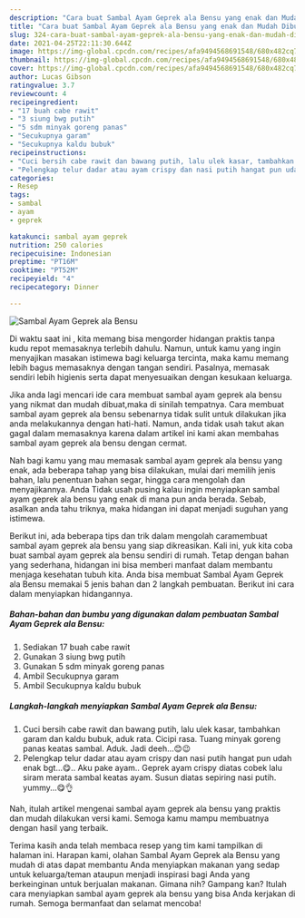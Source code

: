 ```yaml
---
description: "Cara buat Sambal Ayam Geprek ala Bensu yang enak dan Mudah Dibuat"
title: "Cara buat Sambal Ayam Geprek ala Bensu yang enak dan Mudah Dibuat"
slug: 324-cara-buat-sambal-ayam-geprek-ala-bensu-yang-enak-dan-mudah-dibuat
date: 2021-04-25T22:11:30.644Z
image: https://img-global.cpcdn.com/recipes/afa9494568691548/680x482cq70/sambal-ayam-geprek-ala-bensu-foto-resep-utama.jpg
thumbnail: https://img-global.cpcdn.com/recipes/afa9494568691548/680x482cq70/sambal-ayam-geprek-ala-bensu-foto-resep-utama.jpg
cover: https://img-global.cpcdn.com/recipes/afa9494568691548/680x482cq70/sambal-ayam-geprek-ala-bensu-foto-resep-utama.jpg
author: Lucas Gibson
ratingvalue: 3.7
reviewcount: 4
recipeingredient:
- "17 buah cabe rawit"
- "3 siung bwg putih"
- "5 sdm minyak goreng panas"
- "Secukupnya garam"
- "Secukupnya kaldu bubuk"
recipeinstructions:
- "Cuci bersih cabe rawit dan bawang putih, lalu ulek kasar, tambahkan garam dan kaldu bubuk, aduk rata. Cicipi rasa. Tuang minyak goreng panas keatas sambal. Aduk. Jadi deeh...😊😉"
- "Pelengkap telur dadar atau ayam crispy dan nasi putih hangat pun udah enak bgt...😋.. Aku pake ayam.. Geprek ayam crispy diatas cobek lalu siram merata sambal keatas ayam. Susun diatas sepiring nasi putih. yummy...😋👌"
categories:
- Resep
tags:
- sambal
- ayam
- geprek

katakunci: sambal ayam geprek 
nutrition: 250 calories
recipecuisine: Indonesian
preptime: "PT16M"
cooktime: "PT52M"
recipeyield: "4"
recipecategory: Dinner

---
```



![Sambal Ayam Geprek ala Bensu](https://img-global.cpcdn.com/recipes/afa9494568691548/680x482cq70/sambal-ayam-geprek-ala-bensu-foto-resep-utama.jpg)

Di waktu  saat ini , kita memang bisa mengorder hidangan praktis tanpa kudu repot memasaknya terlebih dahulu. Namun, untuk kamu yang ingin menyajikan masakan istimewa bagi keluarga tercinta, maka kamu memang lebih bagus memasaknya dengan tangan sendiri. Pasalnya, memasak sendiri lebih higienis serta dapat menyesuaikan dengan kesukaan keluarga.

Jika anda lagi mencari ide cara membuat sambal ayam geprek ala bensu yang nikmat dan mudah dibuat,maka di sinilah tempatnya. Cara membuat sambal ayam geprek ala bensu  sebenarnya tidak sulit untuk dilakukan jika anda melakukannya dengan hati-hati. Namun, anda tidak usah takut akan gagal dalam memasaknya 
karena dalam artikel ini kami akan membahas sambal ayam geprek ala bensu dengan cermat.  



Nah bagi kamu yang mau memasak sambal ayam geprek ala bensu yang enak, ada beberapa tahap yang bisa dilakukan, mulai dari memilih jenis bahan, lalu penentuan bahan segar, hingga cara mengolah dan menyajikannya. Anda Tidak usah pusing kalau ingin menyiapkan sambal ayam geprek ala bensu yang enak di mana pun anda berada. Sebab, asalkan anda  tahu triknya, maka hidangan ini dapat menjadi suguhan yang istimewa.

Berikut ini, ada beberapa tips dan trik dalam mengolah caramembuat sambal ayam geprek ala bensu yang siap dikreasikan. Kali ini, yuk kita coba buat sambal ayam geprek ala bensu sendiri di rumah. Tetap dengan bahan yang sederhana, hidangan ini bisa memberi manfaat dalam membantu menjaga kesehatan tubuh kita. Anda bisa membuat Sambal Ayam Geprek ala Bensu memakai 5 jenis bahan dan 2 langkah pembuatan. Berikut ini cara dalam menyiapkan hidangannya.

<!--inarticleads1-->

##### Bahan-bahan dan bumbu yang digunakan dalam pembuatan Sambal Ayam Geprek ala Bensu:

1. Sediakan 17 buah cabe rawit
1. Gunakan 3 siung bwg putih
1. Gunakan 5 sdm minyak goreng panas
1. Ambil Secukupnya garam
1. Ambil Secukupnya kaldu bubuk




<!--inarticleads2-->

##### Langkah-langkah menyiapkan Sambal Ayam Geprek ala Bensu:

1. Cuci bersih cabe rawit dan bawang putih, lalu ulek kasar, tambahkan garam dan kaldu bubuk, aduk rata. Cicipi rasa. Tuang minyak goreng panas keatas sambal. Aduk. Jadi deeh...😊😉
1. Pelengkap telur dadar atau ayam crispy dan nasi putih hangat pun udah enak bgt...😋.. Aku pake ayam.. Geprek ayam crispy diatas cobek lalu siram merata sambal keatas ayam. Susun diatas sepiring nasi putih. yummy...😋👌




Nah, itulah artikel mengenai  sambal ayam geprek ala bensu  yang praktis dan mudah dilakukan versi kami. Semoga kamu mampu membuatnya dengan hasil yang terbaik. 

Terima kasih anda telah membaca resep yang tim kami tampilkan di halaman ini. Harapan kami, olahan  Sambal Ayam Geprek ala Bensu yang mudah di atas dapat membantu Anda menyiapkan makanan yang sedap untuk keluarga/teman ataupun menjadi inspirasi bagi Anda yang berkeinginan untuk berjualan makanan. Gimana nih? Gampang kan? Itulah cara menyiapkan sambal ayam geprek ala bensu yang bisa Anda kerjakan di rumah. Semoga bermanfaat dan selamat mencoba!


